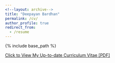 ```yaml
---
<!--layout: archive-->
title: "Deepayan Bardhan"
permalink: /cv/
author_profile: true
redirect_from:
  - /resume
---
```


{% include base_path %}

[Click to View My Up-to-date Curriculum Vitae [PDF]](http://deepayanbardhan.github.io/files/resume_deepayan.pdf)

<!-- <embed src="http://deepayanbardhan.com/files/resume_deepayan.pdf" width="650" height="1800" type='application/pdf'> -->
